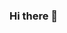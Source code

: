 ### Hi there 👋


<!--
**Balkiska/Balkiska** is a ✨ _special_ ✨ repository because its `README.md` (this file) appears on your GitHub profile.

Here are some ideas to get you started:

- 🔭 I’m currently working on ...
- 🌱 I’m currently learning ...

- 👯 I’m looking to collaborate on ...
- 🤔 I’m looking for help with ...
- 💬 Ask me about ...
- 📫 How to reach me: ...
- 😄 Pronouns: ...
- ⚡ Fun fact: ...!
#my GIF
[1kLR](https://user-images.githubusercontent.com/100204853/205521404-fca51bf5-af31-47d8-8831-81af5d0ca58f.gif)

-->
